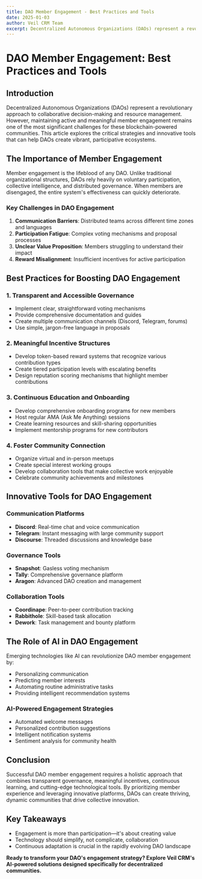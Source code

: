 ```yaml
---
title: DAO Member Engagement - Best Practices and Tools
date: 2025-01-03
author: Veil CRM Team
excerpt: Decentralized Autonomous Organizations (DAOs) represent a revolutionary approach to collaborative decision-making and resource...
---
```


# DAO Member Engagement: Best Practices and Tools

## Introduction

Decentralized Autonomous Organizations (DAOs) represent a revolutionary approach to collaborative decision-making and resource management. However, maintaining active and meaningful member engagement remains one of the most significant challenges for these blockchain-powered communities. This article explores the critical strategies and innovative tools that can help DAOs create vibrant, participative ecosystems.

## The Importance of Member Engagement

Member engagement is the lifeblood of any DAO. Unlike traditional organizational structures, DAOs rely heavily on voluntary participation, collective intelligence, and distributed governance. When members are disengaged, the entire system's effectiveness can quickly deteriorate.

### Key Challenges in DAO Engagement

1. **Communication Barriers**: Distributed teams across different time zones and languages
2. **Participation Fatigue**: Complex voting mechanisms and proposal processes
3. **Unclear Value Proposition**: Members struggling to understand their impact
4. **Reward Misalignment**: Insufficient incentives for active participation

## Best Practices for Boosting DAO Engagement

### 1. Transparent and Accessible Governance

- Implement clear, straightforward voting mechanisms
- Provide comprehensive documentation and guides
- Create multiple communication channels (Discord, Telegram, forums)
- Use simple, jargon-free language in proposals

### 2. Meaningful Incentive Structures

- Develop token-based reward systems that recognize various contribution types
- Create tiered participation levels with escalating benefits
- Design reputation scoring mechanisms that highlight member contributions

### 3. Continuous Education and Onboarding

- Develop comprehensive onboarding programs for new members
- Host regular AMA (Ask Me Anything) sessions
- Create learning resources and skill-sharing opportunities
- Implement mentorship programs for new contributors

### 4. Foster Community Connection

- Organize virtual and in-person meetups
- Create special interest working groups
- Develop collaboration tools that make collective work enjoyable
- Celebrate community achievements and milestones

## Innovative Tools for DAO Engagement

### Communication Platforms
- **Discord**: Real-time chat and voice communication
- **Telegram**: Instant messaging with large community support
- **Discourse**: Threaded discussions and knowledge base

### Governance Tools
- **Snapshot**: Gasless voting mechanism
- **Tally**: Comprehensive governance platform
- **Aragon**: Advanced DAO creation and management

### Collaboration Tools
- **Coordinape**: Peer-to-peer contribution tracking
- **Rabbithole**: Skill-based task allocation
- **Dework**: Task management and bounty platform

## The Role of AI in DAO Engagement

Emerging technologies like AI can revolutionize DAO member engagement by:
- Personalizing communication
- Predicting member interests
- Automating routine administrative tasks
- Providing intelligent recommendation systems

### AI-Powered Engagement Strategies
- Automated welcome messages
- Personalized contribution suggestions
- Intelligent notification systems
- Sentiment analysis for community health

## Conclusion

Successful DAO member engagement requires a holistic approach that combines transparent governance, meaningful incentives, continuous learning, and cutting-edge technological tools. By prioritizing member experience and leveraging innovative platforms, DAOs can create thriving, dynamic communities that drive collective innovation.

## Key Takeaways

- Engagement is more than participation—it's about creating value
- Technology should simplify, not complicate, collaboration
- Continuous adaptation is crucial in the rapidly evolving DAO landscape

**Ready to transform your DAO's engagement strategy? Explore Veil CRM's AI-powered solutions designed specifically for decentralized communities.**
